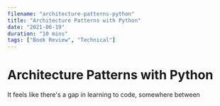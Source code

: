 ```yaml
---
filename: "architecture-patterns-python"
title: "Architecture Patterns with Python"
date: "2021-06-19"
duration: "10 mins"
tags: ["Book Review", "Technical"]
---
```


# Architecture Patterns with Python

It feels like there's a gap in learning to code, somewhere between